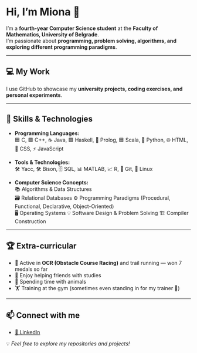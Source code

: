 # Hi, I’m Miona 👋

I’m a **fourth-year Computer Science student** at the **Faculty of Mathematics, University of Belgrade**.  
I’m passionate about **programming, problem solving, algorithms, and exploring different programming paradigms**.  

---

## 💻 My Work
I use GitHub to showcase my **university projects, coding exercises, and personal experiments**.  

---

## 🔧 Skills & Technologies
- **Programming Languages:**  
  🟦 C, 🟪 C++, ☕ Java, 🟩 Haskell, 🧩 Prolog, 🟦 Scala, 🐍 Python, 🌐 HTML, 🎨 CSS, ⚡ JavaScript  

- **Tools & Technologies:**  
  🛠 Yacc, 🛠 Bison, 🗄 SQL, 📊 MATLAB, 📈 R, 🐙 Git, 🐧 Linux  

- **Computer Science Concepts:**  
  📚 Algorithms & Data Structures  
  🗃 Relational Databases
  ⚙ Programming Paradigms (Procedural, Functional, Declarative, Object-Oriented)  
  🖥 Operating Systems
  💡 Software Design & Problem Solving
  🏗 Compiler Construction  
  

---

## 🏆 Extra-curricular
- 🏃 Active in **OCR (Obstacle Course Racing)** and trail running — won 7 medals so far  
- 🤝 Enjoy helping friends with studies  
- 🐾 Spending time with animals  
- 🏋️ Training at the gym (sometimes even standing in for my trainer 💪)  

---

## 📫 Connect with me
- [🔗 LinkedIn](https://www.linkedin.com/in/miona-sretenovic)  

💡 *Feel free to explore my repositories and projects!*
